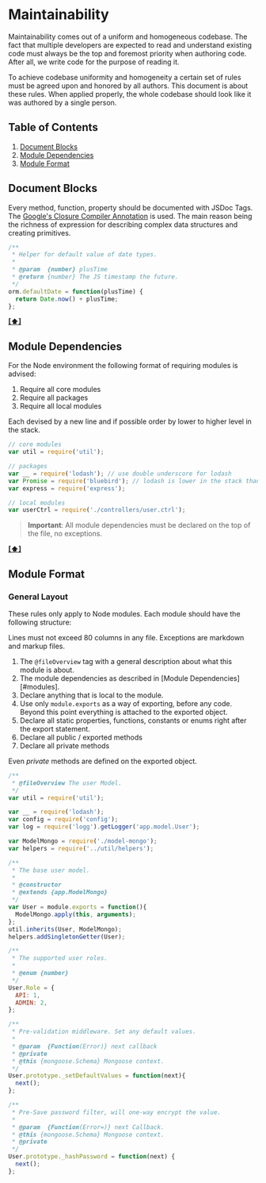 # Maintainability

Maintainability comes out of a uniform and homogeneous codebase. The fact that multiple developers are expected to read and understand existing code must always be the top and foremost priority when authoring code. After all, we write code for the purpose of reading it.

To achieve codebase uniformity and homogeneity a certain set of rules must be agreed upon and honored by all authors. This document is about these rules. When applied properly, the whole codebase should look like it was authored by a single person.

## <a name='TOC'>Table of Contents</a>

  1. [Document Blocks](#docblocks)
  1. [Module Dependencies](#modules)
  1. [Module Format](#format)

## <a name='docblocks'>Document Blocks</a>

Every method, function, property should be documented with JSDoc Tags. The [Google's Closure Compiler Annotation][gdocs] is used. The main reason being the richness of expression for describing complex data structures and creating primitives.

```js
/**
 * Helper for default value of date types.
 *
 * @param  {number} plusTime
 * @return {number} The JS timestamp the future.
 */
orm.defaultDate = function(plusTime) {
  return Date.now() + plusTime;
};
```

**[[⬆]](#TOC)**

## <a name='modules'>Module Dependencies</a>

For the Node environment the following format of requiring modules is advised:

  1. Require all core modules
  1. Require all packages
  1. Require all local modules

Each devised by a new line and if possible order by lower to higher level in the stack.

```js
// core modules
var util = require('util');

// packages
var __ = require('lodash'); // use double underscore for lodash
var Promise = require('bluebird'); // lodash is lower in the stack than promises
var express = require('express');

// local modules
var userCtrl = require('./controllers/user.ctrl');
```

> **Important**: All module dependencies must be declared on the top of the file, no exceptions.

**[[⬆]](#TOC)**


## <a name='format'>Module Format</a>

### General Layout

These rules only apply to Node modules. Each module should have the following structure:

Lines must not exceed 80 columns in any file. Exceptions are markdown and markup files.

1. The `@fileOverview` tag with a general description about what this module is about.
1. The module dependencies as described in [Module Dependencies][#modules].
1. Declare anything that is local to the module.
1. Use only `module.exports` as a way of exporting, before any code. Beyond this point everything is attached to the exported object.
1. Declare all static properties, functions, constants or enums right after the export statement.
1. Declare all public / exported methods
1. Declare all private methods

Even *private* methods are defined on the exported object.

```js
/**
 * @fileOverview The user Model.
 */
var util = require('util');

var __ = require('lodash');
var config = require('config');
var log = require('logg').getLogger('app.model.User');

var ModelMongo = require('./model-mongo');
var helpers = require('../util/helpers');

/**
 * The base user model.
 *
 * @constructor
 * @extends {app.ModelMongo}
 */
var User = module.exports = function(){
  ModelMongo.apply(this, arguments);
};
util.inherits(User, ModelMongo);
helpers.addSingletonGetter(User);

/**
 * The supported user roles.
 *
 * @enum {number}
 */
User.Role = {
  API: 1,
  ADMIN: 2,
};

/**
 * Pre-validation middleware. Set any default values.
 *
 * @param  {Function(Error)} next callback
 * @private
 * @this {mongoose.Schema} Mongoose context.
 */
User.prototype._setDefaultValues = function(next){
  next();
};

/**
 * Pre-Save password filter, will one-way encrypt the value.
 *
 * @param  {Function(Error=)} next Callback.
 * @this {mongoose.Schema} Mongoose context.
 * @private
 */
User.prototype._hashPassword = function(next) {
  next();
};
```

[gdocs]: https://developers.google.com/closure/compiler/docs/js-for-compiler?hl=en#tags


